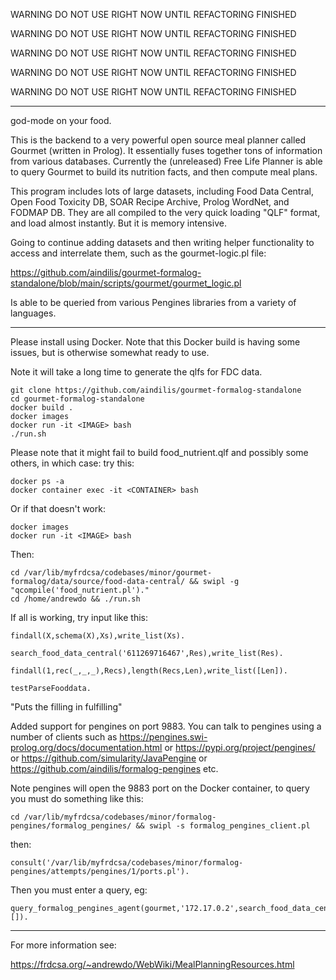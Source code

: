 WARNING DO NOT USE RIGHT NOW UNTIL REFACTORING FINISHED

WARNING DO NOT USE RIGHT NOW UNTIL REFACTORING FINISHED

WARNING DO NOT USE RIGHT NOW UNTIL REFACTORING FINISHED

WARNING DO NOT USE RIGHT NOW UNTIL REFACTORING FINISHED

WARNING DO NOT USE RIGHT NOW UNTIL REFACTORING FINISHED

---

god-mode on your food.

This is the backend to a very powerful open source meal planner called
Gourmet (written in Prolog).  It essentially fuses together tons of
information from various databases.  Currently the (unreleased) Free
Life Planner is able to query Gourmet to build its nutrition facts,
and then compute meal plans.

This program includes lots of large datasets, including Food Data
Central, Open Food Toxicity DB, SOAR Recipe Archive, Prolog WordNet,
and FODMAP DB.  They are all compiled to the very quick loading "QLF"
format, and load almost instantly.  But it is memory intensive.

Going to continue adding datasets and then writing helper
functionality to access and interrelate them, such as the
gourmet-logic.pl file:

https://github.com/aindilis/gourmet-formalog-standalone/blob/main/scripts/gourmet/gourmet_logic.pl

Is able to be queried from various Pengines libraries from a variety
of languages.

---

Please install using Docker.  Note that this Docker build is having
some issues, but is otherwise somewhat ready to use.

Note it will take a long time to generate the qlfs for FDC
data. 

```
git clone https://github.com/aindilis/gourmet-formalog-standalone
cd gourmet-formalog-standalone
docker build .
docker images
docker run -it <IMAGE> bash
./run.sh
```

Please note that it might fail to build food_nutrient.qlf and possibly
some others, in which case: try this:

```
docker ps -a
docker container exec -it <CONTAINER> bash
```

Or if that doesn't work:

```
docker images
docker run -it <IMAGE> bash
```

Then:

```
cd /var/lib/myfrdcsa/codebases/minor/gourmet-formalog/data/source/food-data-central/ && swipl -g "qcompile('food_nutrient.pl')."
cd /home/andrewdo && ./run.sh
```

If all is working, try input like this:

```
findall(X,schema(X),Xs),write_list(Xs).

search_food_data_central('611269716467',Res),write_list(Res).

findall(1,rec(_,_,_),Recs),length(Recs,Len),write_list([Len]).

testParseFooddata.

```

"Puts the filling in fulfilling"

Added support for pengines on port 9883.  You can talk to pengines
using a number of clients such as
https://pengines.swi-prolog.org/docs/documentation.html or
https://pypi.org/project/pengines/ or
https://github.com/simularity/JavaPengine or
https://github.com/aindilis/formalog-pengines etc.


Note pengines will open the 9883 port on the Docker container, to query you must do something like this:

```
cd /var/lib/myfrdcsa/codebases/minor/formalog-pengines/formalog_pengines/ && swipl -s formalog_pengines_client.pl
```

then:

```
consult('/var/lib/myfrdcsa/codebases/minor/formalog-pengines/attempts/pengines/1/ports.pl').
```

Then you must enter a query, eg:

```
query_formalog_pengines_agent(gourmet,'172.17.0.2',search_food_data_central('611269716467',Res),Result),print_term(Result,[]).
```

---

For more information see:

https://frdcsa.org/~andrewdo/WebWiki/MealPlanningResources.html
